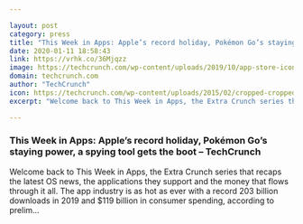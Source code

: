 ```yaml
---

layout: post
category: press
title: "This Week in Apps: Apple’s record holiday, Pokémon Go’s staying power, a spying tool gets the boot"
date: 2020-01-11 18:58:43
link: https://vrhk.co/36Mjqzz
image: https://techcrunch.com/wp-content/uploads/2019/10/app-store-icon-2.jpg?w=712
domain: techcrunch.com
author: "TechCrunch"
icon: https://techcrunch.com/wp-content/uploads/2015/02/cropped-cropped-favicon-gradient.png?w=180
excerpt: "Welcome back to This Week in Apps, the Extra Crunch series that recaps the latest OS news, the applications they support and the money that flows through it all. The app industry is as hot as ever with a record 203 billion downloads in 2019 and $119 billion in consumer spending, according to prelim…"

---
```


### This Week in Apps: Apple’s record holiday, Pokémon Go’s staying power, a spying tool gets the boot – TechCrunch

Welcome back to This Week in Apps, the Extra Crunch series that recaps the latest OS news, the applications they support and the money that flows through it all. The app industry is as hot as ever with a record 203 billion downloads in 2019 and $119 billion in consumer spending, according to prelim…